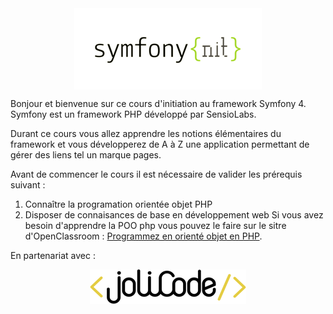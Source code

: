 <img src="https://raw.githubusercontent.com/Olesp/doc_symfony_nit/master/docs/media/logo_symfony_nit.png" style="display: block;margin-left: auto;margin-right: auto;" alt="Logo Symfony{nit}">

Bonjour et bienvenue sur ce cours d'initiation au framework Symfony 4.
<br>
Symfony est un framework PHP développé par SensioLabs.

Durant ce cours vous allez apprendre les notions élémentaires du framework et vous développerez de A à Z une application permettant de gérer des liens tel un marque pages.
<br>

Avant de commencer le cours il est nécessaire de valider les prérequis suivant :
1. Connaître la programation orientée objet PHP
2. Disposer de connaisances de base en développement web
Si vous avez besoin d'apprendre la POO php vous pouvez le faire sur le sitre d'OpenClassroom :
[Programmez en orienté objet en PHP](https://openclassrooms.com/fr/courses/1665806-programmez-en-oriente-objet-en-php).

En partenariat avec :
<br>

<img src="https://raw.githubusercontent.com/Olesp/doc_symfony_nit/master/docs/media/logo_jolicode.png" style="display: block;margin-left: auto;margin-right: auto;" alt="Logo Jolicode">
